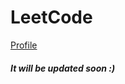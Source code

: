 # LeetCode

[Profile](https://leetcode.com/mdawoud27/)

##### It will be updated soon :) 
<!-- neetcode roadmap with the resourses -->
<!-- https://github.com/mdawoud27/data_structures_and_algorithms -->
